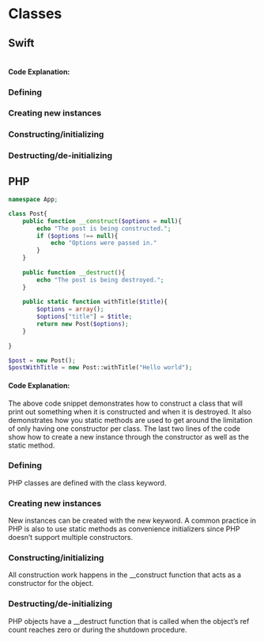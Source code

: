 # Classes

## Swift
```swift
```
#### Code Explanation:

### Defining
### Creating new instances
### Constructing/initializing
### Destructing/de-initializing

## PHP
```php
namespace App;

class Post{
    public function __construct($options = null){
        echo "The post is being constructed.";
        if ($options !== null){
            echo "Options were passed in."
        }
    }
    
    public function __destruct(){
        echo "The post is being destroyed.";
    }
    
    public static function withTitle($title){
        $options = array();
        $options["title"] = $title;
        return new Post($options);
    }
    
}

$post = new Post();
$postWithTitle = new Post::withTitle("Hello world");
```
#### Code Explanation:
The above code snippet demonstrates how to construct a class that will
print out something when it is constructed and when it is destroyed.
It also demonstrates how you static methods are used to get around the
limitation of only having one constructor per class. The last two lines
of the code show how to create a new instance through the constructor as
well as the static method.

### Defining
PHP classes are defined with the class keyword.

### Creating new instances
New instances can be created with the new keyword. 
A common practice in PHP is also to use static methods as 
convenience initializers since PHP doesn’t support multiple constructors.

### Constructing/initializing
All construction work happens in the __construct function 
that acts as a constructor for the object.

### Destructing/de-initializing
PHP objects have a __destruct function that is called when 
the object’s ref count reaches zero or during the shutdown procedure.